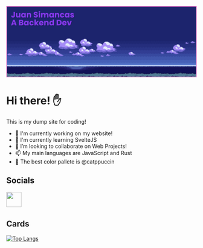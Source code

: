 [![MasterHead](./banner.png)](https://www.github.com/SrLebel)

# Hi there! ✋
This is my dump site for coding!
- 🔭 I'm currently working on my website!
- 🌱 I'm currently learning SvelteJS
- 👯 I’m looking to collaborate on Web Projects!
- 📫 My main languages are JavaScript and Rust
- 🥥 The best color pallete is @catppuccin

## Socials
<a target="blank" href="x.com/ThyLebelSr"><img src="https://cdn.jsdelivr.net/gh/devicons/devicon/icons/twitter/twitter-original.svg" height=40 width=40/> </a>
          
## Cards

[![Top Langs](https://github-readme-stats.vercel.app/api/top-langs/?username=SrLebel)](https://github.com/anuraghazra/github-readme-stats)
